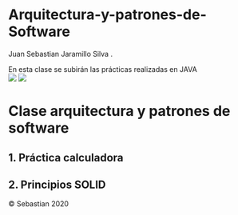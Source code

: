 # Arquitectura-y-patrones-de-Software
<abbr title="Hyper Text Markup Language"></abbr> Juan Sebastian Jaramillo Silva <abbr title="World Wide Web Consortium"></abbr>.
<!DOCTYPE html>
<html>
<head lang="en">
    <meta charset="UTF-8">
    En esta clase se subirán las prácticas realizadas en JAVA
    <link rel="stylesheet" type="text/css" href="style.css">
</head>
<body>
    <div class="cuerpo">
        <div class="contenido">
		<img src="https://wall.alphacoders.com/big.php?i=116875&lang=Spanish">
		<img src="https://images.alphacoders.com/475/475526.jpg">
            <h1>Clase arquitectura y patrones de software</h1>
            <h2>1. Práctica calculadora</h2>
	    <h2>2. Principios SOLID</h2>
    <div class="pie">
	<p>© Sebastian 2020</p>
    </div>
</body>
</html>

